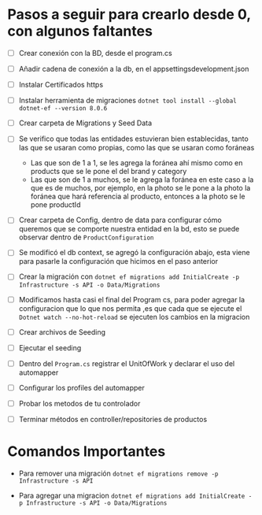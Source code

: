 # Pasos a seguir para crearlo desde 0, con algunos faltantes

- [ ] Crear conexión con la BD, desde el program.cs
- [ ] Añadir cadena de conexión a la db, en el appsettingsdevelopment.json
- [ ] Instalar Certificados https
- [ ] Instalar herramienta de migraciones `dotnet tool install --global dotnet-ef --version 8.0.6`
- [ ] Crear carpeta de Migrations y Seed Data
- [ ] Se verifico que todas las entidades estuvieran bien establecidas, tanto las que se usaran como propias, como las que se usaran como foráneas
  - Las que son de 1 a 1, se les agrega la foránea ahí mismo como en products que se le pone el del brand y category
  - Las que son de 1 a muchos, se le agrega la foránea en este caso a la que es de muchos, por ejemplo, en la photo se le pone a la photo la foránea que hará referencia al producto, entonces a la photo se le pone productId
- [ ] Crear carpeta de Config, dentro de data para configurar cómo queremos que se comporte nuestra entidad en la bd, esto se puede observar dentro de `ProductConfiguration`
- [ ] Se modificó el db context, se agregó la configuración abajo, esta viene para pasarle la configuración que hicimos en el paso anterior
- [ ] Crear la migración con `dotnet ef migrations add InitialCreate -p Infrastructure -s API -o Data/Migrations`
- [ ] Modificamos hasta casi el final del Program cs, para poder agregar la configuracion que lo que nos permita ,es que cada que se ejecute el `Dotnet watch --no-hot-reload` se ejecuten los cambios en la migracion
- [ ] Crear archivos de Seeding
- [ ] Ejecutar el seeding
- [ ] Dentro del `Program.cs` registrar el UnitOfWork y declarar el uso del automapper
- [ ] Configurar los profiles del automapper
- [ ] Probar los metodos de tu controlador
- [ ] Terminar métodos en controller/repositories de productos


# Comandos Importantes
- Para remover una migración `dotnet ef migrations remove -p Infrastructure -s API`

- Para agregar una migracion 
`dotnet ef migrations add InitialCreate -p Infrastructure -s API -o Data/Migrations`